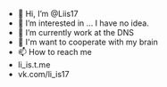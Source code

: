 - 👋 Hi, I’m @Liis17
- 👀 I’m interested in ... I have no idea.
- 🌱 I’m currently work at the DNS
- 💞️ I'm want to cooperate with my brain
- 📫 How to reach me 
- li_is.t.me
- vk.com/li_is17

<!---
Liis17/Liis17 is a ✨ special ✨ repository because its `README.md` (this file) appears on your GitHub profile.
You can click the Preview link to take a look at your changes.
--->
